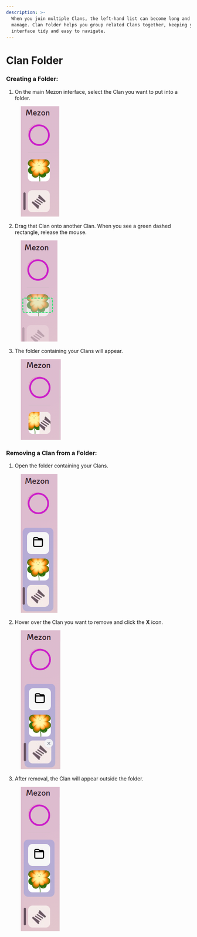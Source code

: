 ```yaml
---
description: >-
  When you join multiple Clans, the left-hand list can become long and hard to
  manage. Clan Folder helps you group related Clans together, keeping your
  interface tidy and easy to navigate.
---
```


# Clan Folder

### **Creating a Folder:**

1. On the main Mezon interface, select the Clan you want to put into a folder.

<figure><img src="../.gitbook/assets/image (71).png" alt=""><figcaption></figcaption></figure>

2. Drag that Clan onto another Clan. When you see a green dashed rectangle, release the mouse.

<figure><img src="../.gitbook/assets/image (72).png" alt=""><figcaption></figcaption></figure>

3. The folder containing your Clans will appear.

<figure><img src="../.gitbook/assets/image (73).png" alt=""><figcaption></figcaption></figure>

### **Removing a Clan from a Folder:**

1. Open the folder containing your Clans.

<figure><img src="../.gitbook/assets/image (74).png" alt=""><figcaption></figcaption></figure>

2. Hover over the Clan you want to remove and click the **X** icon.

<figure><img src="../.gitbook/assets/image (75).png" alt=""><figcaption></figcaption></figure>

3. After removal, the Clan will appear outside the folder.

<figure><img src="../.gitbook/assets/image (76).png" alt=""><figcaption></figcaption></figure>

